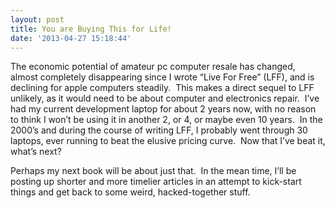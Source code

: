 ```yaml
---
layout: post
title: You are Buying This for Life!
date: '2013-04-27 15:18:44'
---
```



The economic potential of amateur pc computer resale has changed, almost completely disappearing since I wrote “Live For Free” (LFF), and is declining for apple computers steadily.  This makes a direct sequel to LFF unlikely, as it would need to be about computer and electronics repair.  I’ve had my current development laptop for about 2 years now, with no reason to think I won’t be using it in another 2, or 4, or maybe even 10 years.  In the 2000’s and during the course of writing LFF, I probably went through 30 laptops, ever running to beat the elusive pricing curve.  Now that I’ve beat it, what’s next?

Perhaps my next book will be about just that.  In the mean time, I’ll be posting up shorter and more timelier articles in an attempt to kick-start things and get back to some weird, hacked-together stuff.


